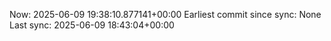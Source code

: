 Now: 2025-06-09 19:38:10.877141+00:00 Earliest commit since sync: None Last sync: 2025-06-09 18:43:04+00:00
